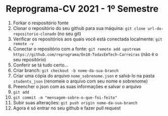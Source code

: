 # Reprograma-CV  2021 - 1º Semestre

1. Forkar o respositório fonte
2. Clonar o repositório do seu github para sua máquina: `git clone url-do-repositorio-clonado` (no seu git)
3. Verificar os repositórios aos quais você está conectada localmente: `git remote -v`
4. Conectar o repositório com a fonte: `git remote add upstream https://github.com/reprograma/On10-TodasEmTech-Carreiras` (não é o seu repositório)
5. Conferir se tá tudo certo...
6. Criar branch: `git checkout -b nome-da-sua-branch`
8. Criar uma cópia do arquivo `nome_sobrenome.json` e salvá-lo na pasta `students_json` (renomeie o arquivo com seu nome e sobrenome)
9. Preencher o json com as suas informações e salvar o arquivo
10. `git add`
11. `git commit -m "mensagem-sobre-o-que-foi-feito"`
12. Subir suas alterações: `git push origin nome-da-sua-branch`
13. Agora é só entrar no seu github e fazer pull request
